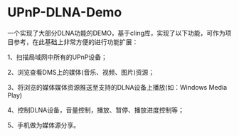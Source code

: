 # UPnP-DLNA-Demo
一个实现了大部分DLNA功能的DEMO，基于cling库，实现了以下功能，可作为项目参考，在此基础上非常方便的进行功能扩展：

1、扫描局域网中所有的UPnP设备；

2、浏览查看DMS上的媒体(音乐、视频、图片)资源；

3、将浏览的媒体媒体资源推送至支持的DLNA设备上播放(如：Windows Media Play)

4、控制DLNA设备，音量控制，播放、暂停、播放进度控制等；

5、手机做为媒体源分享。
